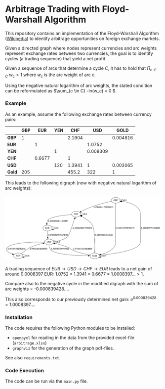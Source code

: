 # Arbitrage Trading with Floyd-Warshall Algorithm

This repository contains an implementation of the Floyd-Warshall
Algorithm ([Wikipedia](https://en.wikipedia.org/wiki/Floyd%E2%80%93Warshall_algorithm)) to identify arbitrage
opportunities on foreign exchange markets.

Given a directed graph where nodes represent currencies and arc weights
represent exchange rates between two currencies, the goal is to identify cycles (a trading sequence) that yield a net profit.

Given a sequence of arcs that determine a cycle $C$, it has to hold that $\Pi_{c \in C} \ w_c > 1$ where $w_c$ is the arc weight of arc $c$.

Using the negative natural logarithm of arc weights, the stated condition can be reformulated as $\sum_{c \in C} -ln(w_c) < 0 $.


### Example

As an example, assume the following exchange rates between currency pairs:
<center>

|          | **GBP** | **EUR** | **YEN** | **CHF** | **USD**  | **GOLD** |
|----------|---------|---------|---------|---------|----------|----------|
| **GBP**  | 1       |         |         | 2.1904  |          | 0.004816 |
| **EUR**  |         | 1       |         |         | 1.0752   |          |
| **YEN**  |         |         | 1       |         | 0.008309 |          |
| **CHF**  |         | 0.6677  |         | 1       |          |          |
| **USD**  |         |         | 120     | 1.3941  | 1        | 0.003065 |
| **Gold** | 205     |         |         | 455.2   | 322      | 1        |

</center>

This leads to the following digraph (now with negative natural logarithm of arc weights):

![Drag Racing](img/negative_ln_weights.png)

A trading sequence of $EUR \rightarrow USD \rightarrow CHF \rightarrow EUR$  leads to a net gain of around 0.0008397 EUR:
1.0752 * 1.3941 * 0.6677 = 1.0008397... > 1.

Compare also to the negative cycle in the modified digraph with the sum of arc weights = -0.000839428....

This also corresponds to our previously determined net gain: $e^0.000839428 = 1.0008397...$.


### Installation
The code requires the following Python modules to be installed:
- `openpyxl` for reading in the data from the provided excel-file (`arbitrage.xlsx`) 
- `graphviz` for the generation of the graph pdf-files.

See also `requirements.txt`.

### Code Execution
The code can be run via the ``main.py`` file.
